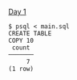 [Day 1](https://adventofcode.com/2021/day/1)

```
$ psql < main.sql
CREATE TABLE
COPY 10
 count
───────
     7
(1 row)
```
